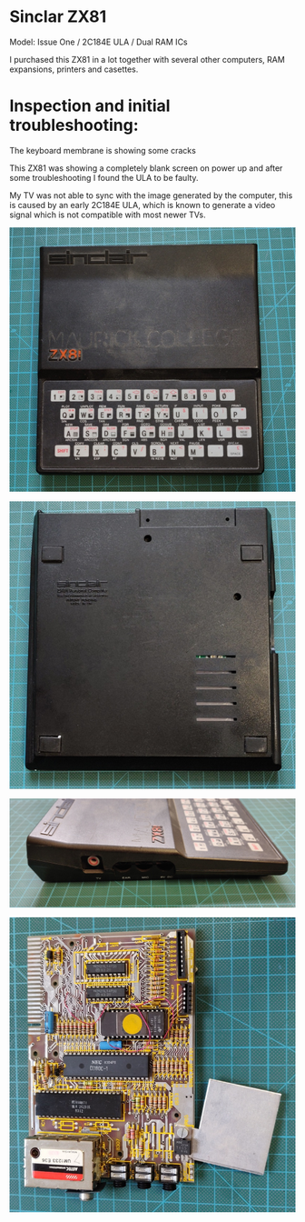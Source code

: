 # Sinclar ZX81 
Model: Issue One / 2C184E ULA / Dual RAM ICs

I purchased this ZX81 in a lot together with several other computers, RAM expansions, printers and casettes.

# Inspection and initial troubleshooting:

The keyboard membrane is showing some cracks

This ZX81 was showing a completely blank screen on power up and after some troubleshooting I found the ULA to be faulty.

My TV was not able to sync with the image generated by the computer, this is caused by an early 2C184E ULA, which is known to generate a video signal which is not compatible with most newer TVs. 

![Top](img_001.jpg)

![Bottom](img_002.jpg)

![Side](img_003.jpg)

![Board](img_004.jpg)